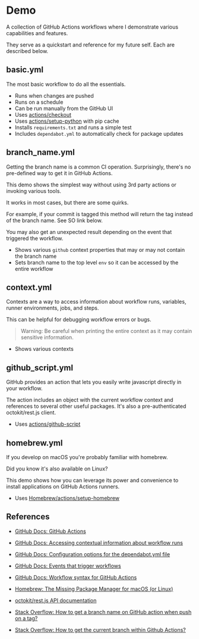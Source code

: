 # Demo

A collection of GitHub Actions workflows where I demonstrate various capabilities and features.

They serve as a quickstart and reference for my future self. Each are described below.

## basic.yml

The most basic workflow to do all the essentials.

- Runs when changes are pushed
- Runs on a schedule
- Can be run manually from the GitHub UI
- Uses [actions/checkout](https://github.com/actions/checkout)
- Uses [actions/setup-python](https://github.com/actions/setup-python) with pip cache
- Installs `requirements.txt` and runs a simple test
- Includes `dependabot.yml` to automatically check for package updates

## branch_name.yml

Getting the branch name is a common CI operation. Surprisingly, there's no pre-defined way to get it in GitHub Actions.

This demo shows the simplest way without using 3rd party actions or invoking various tools.

It works in most cases, but there are some quirks.

For example, if your commit is tagged this method will return the tag instead of the branch name. See SO link below.

You may also get an unexpected result depending on the event that triggered the workflow.

- Shows various `github` context properties that may or may not contain the branch name
- Sets branch name to the top level `env` so it can be accessed by the entire workflow

## context.yml

Contexts are a way to access information about workflow runs, variables, runner environments, jobs, and steps.

This can be helpful for debugging workflow errors or bugs.

> Warning: Be careful when printing the entire context as it may contain sensitive information.

- Shows various contexts

## github_script.yml

GitHub provides an action that lets you easily write javascript directly in your workflow.

The action includes an object with the current workflow context and references to several other useful packages. It's also a pre-authenticated octokit/rest.js client.

- Uses [actions/github-script](https://github.com/actions/github-script)

## homebrew.yml

If you develop on macOS you're probably familiar with homebrew.

Did you know it's also available on Linux?

This demo shows how you can leverage its power and convenience to install applications on GitHub Actions runners.

- Uses [Homebrew/actions/setup-homebrew](https://github.com/Homebrew/actions/tree/master/setup-homebrew)

## References

- [GitHub Docs: GitHub Actions](https://docs.github.com/en/actions)

- [GitHub Docs: Accessing contextual information about workflow runs](https://docs.github.com/en/actions/writing-workflows/choosing-what-your-workflow-does/contexts)
- [GitHub Docs: Configuration options for the dependabot.yml file](https://docs.github.com/en/code-security/dependabot/dependabot-version-updates/configuration-options-for-the-dependabot.yml-file)
- [GitHub Docs: Events that trigger workflows](https://docs.github.com/en/actions/writing-workflows/choosing-when-your-workflow-runs/events-that-trigger-workflows)
- [GitHub Docs: Workflow syntax for GitHub Actions](https://docs.github.com/en/actions/writing-workflows/workflow-syntax-for-github-actions)

- [Homebrew: The Missing Package Manager for macOS (or Linux)](https://brew.sh)
- [octokit/rest.js API documentation](https://octokit.github.io/rest.js)
- [Stack Overflow: How to get a branch name on GitHub action when push on a tag?](https://stackoverflow.com/q/63745613)
- [Stack Overflow: How to get the current branch within Github Actions?](https://stackoverflow.com/q/58033366/808678)
